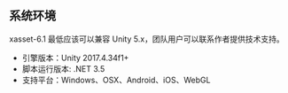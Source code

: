 <!-- docs/requires.md -->

## 系统环境

xasset-6.1 最低应该可以兼容 Unity 5.x，团队用户可以联系作者提供技术支持。

- 引擎版本：Unity 2017.4.34f1+
- 脚本运行版本: .NET 3.5
- 支持平台：Windows、OSX、Android、iOS、WebGL